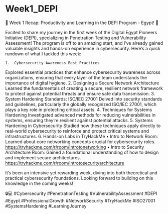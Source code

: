 # Week1_DEPI
🌟 Week 1 Recap: Productivity and Learning in the DEPI Program - Egypt! 🌟

Excited to share my journey in the first week of the  Digital Egypt Pioneers Initiative (DEPI), specializing in Penetration Testing and Vulnerability Assessment! The program is off to an amazing start, and I’ve already gained valuable insights and hands-on experience in cybersecurity. Here’s a quick rundown of what I tackled this week:

	1.	Cybersecurity Awareness Best Practices
Explored essential practices that enhance cybersecurity awareness across organizations, ensuring that every layer of the team understands the importance of digital hygiene.
	2.	Designing a Secure Network Architecture
Learned the fundamentals of creating a secure, resilient network framework to protect against potential threats and ensure safe data transmission.
	3.	System Hardening Standards: ISO/IEC 27001
Delved into security standards and guidelines, particularly the globally recognized ISO/IEC 27001, which plays a key role in protecting critical assets.
	4.	Techniques for Systems Hardening
Investigated advanced methods for reducing vulnerabilities in systems, ensuring they’re resilient against potential attacks.
	5.	Systems Hardening in Cybersecurity
Studied how these techniques apply directly to real-world cybersecurity to reinforce and protect critical systems and infrastructures.
	6.	Hands-on Labs in TryHackMe
	•	Intro to Network Room: Learned about core networking concepts crucial for cybersecurity roles. https://tryhackme.com/r/room/introtonetworking
	•	Intro to Security Architecture Room: Gained a foundational understanding of how to design and implement secure architectures. https://tryhackme.com/r/room/introtosecurityarchitecture

It’s been an intensive yet rewarding week, diving into both theoretical and practical cybersecurity foundations. Looking forward to building on this knowledge in the coming weeks!

🔒💻 #Cybersecurity #PenetrationTesting #VulnerabilityAssessment #DEPI #Egypt #ProfessionalGrowth #NetworkSecurity #TryHackMe #ISO27001 #SystemsHardening #LearningJourney
